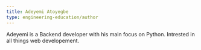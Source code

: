 ```yaml
---
title: Adeyemi Atoyegbe
type: engineering-education/author
---
```

Adeyemi is a Backend developer with his main focus on Python. Intrested in all things web developement.


